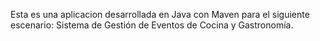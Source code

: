 Esta es una aplicacion desarrollada en Java con Maven para el siguiente escenario: Sistema de Gestión de Eventos de Cocina y Gastronomía.
